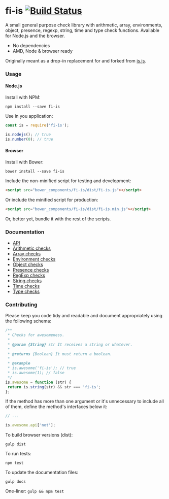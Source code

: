 # fi-is [![Build Status](https://travis-ci.org/FinalDevStudio/fi-is.svg?branch=master)](https://travis-ci.org/FinalDevStudio/fi-is)

A small general purpose check library with arithmetic, array, environments, object, presence, regexp, string, time and type check functions. Available for Node.js and the browser.

- No dependencies
- AMD, Node & browser ready

Originally meant as a drop-in replacement for and forked from [is.js](https://github.com/arasatasaygin/is.js).


### Usage
#### Node.js

Install with NPM:
```
npm install --save fi-is
```

Use in you application:
```js
const is = require('fi-is');

is.nodejs(); // true
is.number(0); // true
```

#### Browser
Install with Bower:
```
bower install --save fi-is
```

Include the non-minified script for testing and development:
```html
<script src="bower_components/fi-is/dist/fi-is.js"></script>
```

Or include the minified script for production:
```html
<script src="bower_components/fi-is/dist/fi-is.min.js"></script>
```

Or, better yet, bundle it with the rest of the scripts.

### Documentation
- [API](DOCUMENTATION.md)
- [Arithmetic checks](DOCUMENTATION.md#libarithmeticjs)
- [Array checks](DOCUMENTATION.md#libarrayjs)
- [Environment checks](DOCUMENTATION.md#libenvironmentjs)
- [Object checks](DOCUMENTATION.md#libobjectjs)
- [Presence checks](DOCUMENTATION.md#libpresencejs)
- [RegExp checks](DOCUMENTATION.md#libregexpjs)
- [String checks](DOCUMENTATION.md#libstringjs)
- [Time checks](DOCUMENTATION.md#libtimejs)
- [Type checks](DOCUMENTATION.md#libtypejs)

### Contributing
Please keep you code tidy and readable and document appropriately using the following schema:

```js
/**
 * Checks for awesomeness.
 *
 * @param {String} str It receives a string or whatever.
 *
 * @returns {Boolean} It must return a boolean.
 *
 * @example
 * is.awesome('fi-is'); // true
 * is.awesome(1); // false
 */
is.awesome = function (str) {
 return is.string(str) && str === 'fi-is';
};
```

If the method has more than one argument or it's unnecessary to include all of them, define the method's interfaces below it:

```js
// ...

is.awesome.api['not'];
```

To build browser versions (dist):
```
gulp dist
```

To run tests:
```
npm test
```

To update the documentation files:
```
gulp docs
```

One-liner:
`gulp && npm test`

